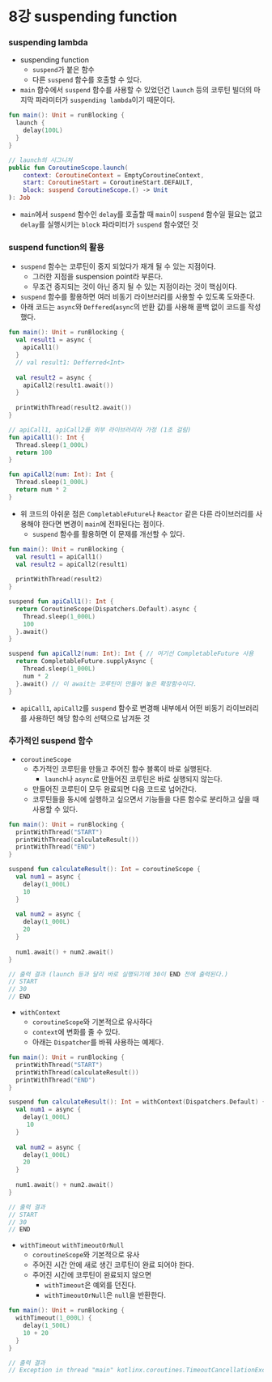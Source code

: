 # 8강 suspending function
### suspending lambda

- suspending function
    - `suspend`가 붙은 함수
    - 다른 `suspend` 함수를 호출할 수 있다.
- `main` 함수에서 `suspend` 함수를 사용할 수 있었던건 `launch` 등의 코루틴 빌더의 마지막 파라미터가 `suspending lambda`이기 때문이다.

```kotlin
fun main(): Unit = runBlocking {
  launch {
    delay(100L)
  }
}

// launch의 시그니처
public fun CoroutineScope.launch(
    context: CoroutineContext = EmptyCoroutineContext,
    start: CoroutineStart = CoroutineStart.DEFAULT,
    block: suspend CoroutineScope.() -> Unit
): Job
```

- `main`에서 `suspend` 함수인 `delay`를 호출할 때 `main`이 `suspend` 함수일 필요는 없고 `delay`를 실행시키는 `block` 파라미터가 `suspend` 함수였던 것

### suspend function의 활용

- `suspend` 함수는 코루틴이 중지 되었다가 재개 될 수 있는 지점이다.
    - 그러한 지점을 suspension point라 부른다.
    - 무조건 중지되는 것이 아닌 중지 될 수 있는 지점이라는 것이 핵심이다.
- `suspend` 함수를 활용하면 여러 비동기 라이브러리를 사용할 수 있도록 도와준다.
- 아래 코드는 `async`와 `Deffered`(`async`의 반환 값)를 사용해 콜백 없이 코드를 작성했다.

```kotlin
fun main(): Unit = runBlocking {
  val result1 = async {
    apiCall1() 
  }
  // val result1: Defferred<Int>
  
  val result2 = async {
    apiCall2(result1.await())
  }
  
  printWithThread(result2.await())
}

// apiCall1, apiCall2를 외부 라이브러리라 가정 (1초 걸림)
fun apiCall1(): Int { 
  Thread.sleep(1_000L)
  return 100
}

fun apiCall2(num: Int): Int {
  Thread.sleep(1_000L)
  return num * 2
}
```

- 위 코드의 아쉬운 점은 `CompletableFuture`나 `Reactor` 같은 다른 라이브러리를 사용해야 한다면 변경이 `main`에 전파된다는 점이다.
    - `suspend` 함수를 활용하면 이 문제를 개선할 수 있다.

```kotlin
fun main(): Unit = runBlocking {
  val result1 = apiCall1()
  val result2 = apiCall2(result1)
  
  printWithThread(result2)
}

suspend fun apiCall1(): Int {
  return CoroutineScope(Dispatchers.Default).async {
    Thread.sleep(1_000L)
    100
  }.await()
}

suspend fun apiCall2(num: Int): Int { // 여기선 CompletableFuture 사용
  return CompletableFuture.supplyAsync {
    Thread.sleep(1_000L)
    num * 2
  }.await() // 이 await는 코루틴이 만들어 놓은 확장함수이다.
}
```

- `apiCall1`, `apiCall2`를 `suspend` 함수로 변경해 내부에서 어떤 비동기 라이브러리를 사용하던 해당 함수의 선택으로 남겨둔 것

### 추가적인 suspend 함수

- `coroutineScope`
  - 추가적인 코루틴을 만들고 주어진 함수 블록이 바로 실행된다.
    - `launch`나 `async`로 만들어진 코루틴은 바로 실행되지 않는다.
  - 만들어진 코루틴이 모두 완료되면 다음 코드로 넘어간다.
  - 코루틴들을 동시에 실행하고 싶으면서 기능들을 다른 함수로 분리하고 싶을 때 사용할 수 있다.

```kotlin
fun main(): Unit = runBlocking {
  printWithThread("START")
  printWithThread(calculateResult())
  printWithThread("END")
}

suspend fun calculateResult(): Int = coroutineScope {
  val num1 = async {
    delay(1_000L)
    10 
  }
  
  val num2 = async {
    delay(1_000L)
    20
  }
  
  num1.await() + num2.await()
}

// 출력 결과 (launch 등과 달리 바로 실행되기에 30이 END 전에 출력된다.)
// START
// 30
// END
```

- `withContext`
  - `coroutineScope`와 기본적으로 유사하다
  - `context`에 변화를 줄 수 있다.
  - 아래는 `Dispatcher`를 바꿔 사용하는 예제다.

```kotlin
fun main(): Unit = runBlocking {
  printWithThread("START")
  printWithThread(calculateResult())
  printWithThread("END")
}

suspend fun calculateResult(): Int = withContext(Dispatchers.Default) {
  val num1 = async {
    delay(1_000L)
     10 
  }
  
  val num2 = async {
    delay(1_000L)
    20
  }
  
  num1.await() + num2.await()
}

// 출력 결과
// START
// 30
// END
```

- `withTimeout` `withTimeoutOrNull`
  - `coroutineScope`와 기본적으로 유사
  - 주어진 시간 안에 새로 생긴 코루틴이 완료 되어야 한다.
  - 주어진 시간에 코루틴이 완료되지 않으면
    - `withTimeout`은 예외를 던진다.
    - `withTimeoutOrNull`은 `null`을 반환한다.

```kotlin
fun main(): Unit = runBlocking {
  withTimeout(1_000L) {
    delay(1_500L)
    10 + 20 
  }
}

// 출력 결과
// Exception in thread "main" kotlinx.coroutines.TimeoutCancellationException: Timed out waiting for 1000 ms
```
